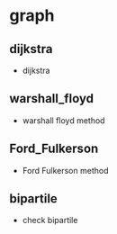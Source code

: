 # graph
## dijkstra
  - dijkstra

## warshall_floyd
  - warshall floyd method

## Ford_Fulkerson
  - Ford Fulkerson method

## bipartile
  - check bipartile
